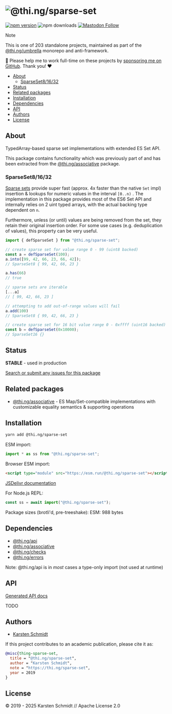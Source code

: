 <!-- This file is generated - DO NOT EDIT! -->
<!-- Please see: https://github.com/thi-ng/umbrella/blob/develop/CONTRIBUTING.md#changes-to-readme-files -->
# ![@thi.ng/sparse-set](https://media.thi.ng/umbrella/banners-20230807/thing-sparse-set.svg?eb275e55)

[![npm version](https://img.shields.io/npm/v/@thi.ng/sparse-set.svg)](https://www.npmjs.com/package/@thi.ng/sparse-set)
![npm downloads](https://img.shields.io/npm/dm/@thi.ng/sparse-set.svg)
[![Mastodon Follow](https://img.shields.io/mastodon/follow/109331703950160316?domain=https%3A%2F%2Fmastodon.thi.ng&style=social)](https://mastodon.thi.ng/@toxi)

> [!NOTE]
> This is one of 203 standalone projects, maintained as part
> of the [@thi.ng/umbrella](https://github.com/thi-ng/umbrella/) monorepo
> and anti-framework.
>
> 🚀 Please help me to work full-time on these projects by [sponsoring me on
> GitHub](https://github.com/sponsors/postspectacular). Thank you! ❤️

- [About](#about)
  - [SparseSet8/16/32](#sparseset81632)
- [Status](#status)
- [Related packages](#related-packages)
- [Installation](#installation)
- [Dependencies](#dependencies)
- [API](#api)
- [Authors](#authors)
- [License](#license)

## About

TypedArray-based sparse set implementations with extended ES Set API.

This package contains functionality which was previously part of and has been
extracted from the [@thi.ng/associative](https://thi.ng/associative) package.

### SparseSet8/16/32

[Sparse sets](https://research.swtch.com/sparse) provide super fast
(approx. 4x faster than the native `Set` impl) insertion & lookups for
numeric values in the interval `[0..n)` . The implementation in this
package provides most of the ES6 Set API and internally relies on 2 uint
typed arrays, with the actual backing type dependent on `n`.

Furthermore, unless (or until) values are being removed from the set,
they retain their original insertion order. For some use cases (e.g.
deduplication of values), this property can be very useful.

```ts
import { defSparseSet } from "@thi.ng/sparse-set";

// create sparse set for value range 0 - 99 (uint8 backed)
const a = defSparseSet(100);
a.into([99, 42, 66, 23, 66, 42]);
// SparseSet8 { 99, 42, 66, 23 }

a.has(66)
// true

// sparse sets are iterable
[...a]
// [ 99, 42, 66, 23 ]

// attempting to add out-of-range values will fail
a.add(100)
// SparseSet8 { 99, 42, 66, 23 }

// create sparse set for 16 bit value range 0 - 0xffff (uint16 backed)
const b = defSparseSet(0x10000);
// SparseSet16 {}
```

## Status

**STABLE** - used in production

[Search or submit any issues for this package](https://github.com/thi-ng/umbrella/issues?q=%5Bsparse-set%5D+in%3Atitle)

## Related packages

- [@thi.ng/associative](https://github.com/thi-ng/umbrella/tree/develop/packages/associative) - ES Map/Set-compatible implementations with customizable equality semantics & supporting operations

## Installation

```bash
yarn add @thi.ng/sparse-set
```

ESM import:

```ts
import * as ss from "@thi.ng/sparse-set";
```

Browser ESM import:

```html
<script type="module" src="https://esm.run/@thi.ng/sparse-set"></script>
```

[JSDelivr documentation](https://www.jsdelivr.com/)

For Node.js REPL:

```js
const ss = await import("@thi.ng/sparse-set");
```

Package sizes (brotli'd, pre-treeshake): ESM: 988 bytes

## Dependencies

- [@thi.ng/api](https://github.com/thi-ng/umbrella/tree/develop/packages/api)
- [@thi.ng/associative](https://github.com/thi-ng/umbrella/tree/develop/packages/associative)
- [@thi.ng/checks](https://github.com/thi-ng/umbrella/tree/develop/packages/checks)
- [@thi.ng/errors](https://github.com/thi-ng/umbrella/tree/develop/packages/errors)

Note: @thi.ng/api is in _most_ cases a type-only import (not used at runtime)

## API

[Generated API docs](https://docs.thi.ng/umbrella/sparse-set/)

TODO

## Authors

- [Karsten Schmidt](https://thi.ng)

If this project contributes to an academic publication, please cite it as:

```bibtex
@misc{thing-sparse-set,
  title = "@thi.ng/sparse-set",
  author = "Karsten Schmidt",
  note = "https://thi.ng/sparse-set",
  year = 2019
}
```

## License

&copy; 2019 - 2025 Karsten Schmidt // Apache License 2.0
